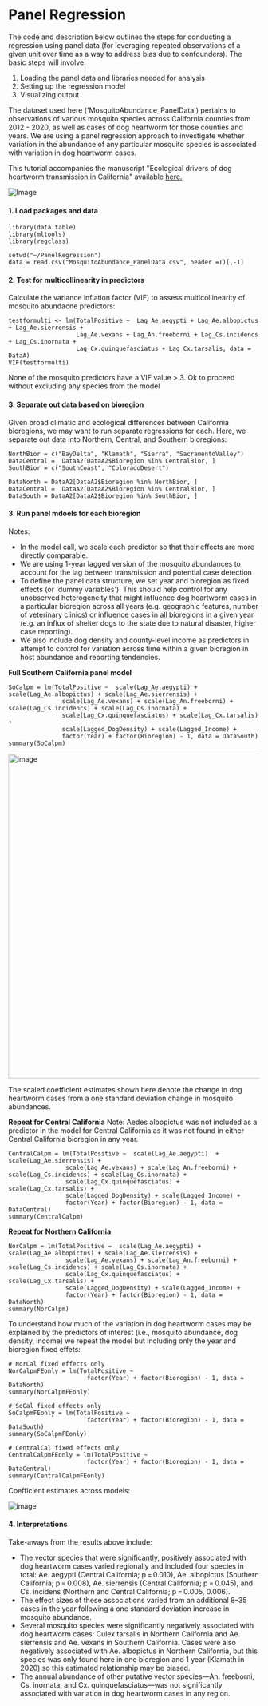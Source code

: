 # Panel Regression

The code and description below outlines the steps for conducting a regression using panel data (for leveraging repeated observations of a given unit over time as a way to address bias due to confounders). The basic steps will involve: 

1. Loading the panel data and libraries needed for analysis
2. Setting up the regression model
3. Visualizing output

The dataset used here ('MosquitoAbundance_PanelData') pertains to observations of various mosquito species across California counties from 2012 - 2020, as well as cases of dog heartworm for those counties and years. We are using a panel regression approach to investigate whether variation in the abundance of any particular mosquito species is associated with variation in dog heartworm cases.

This tutorial accompanies the manuscript "Ecological drivers of dog heartworm transmission in California" available [here.](https://link.springer.com/article/10.1186/s13071-022-05526-x#Sec13)

![Image](https://github.com/user-attachments/assets/8996245d-8435-4f6a-9f34-8388ebc6635c)


#### 1. Load packages and data ####
```
library(data.table)
library(mltools)
library(regclass)

setwd("~/PanelRegression")
data = read.csv("MosquitoAbundance_PanelData.csv", header =T)[,-1]
```
#### 2. Test for multicollinearity in predictors #####

Calculate the variance inflation factor (VIF) to assess multicollinearity of mosquito abundacne predictors:
```
testformulti <- lm(TotalPositive ~  Lag_Ae.aegypti + Lag_Ae.albopictus + Lag_Ae.sierrensis +
                   Lag_Ae.vexans + Lag_An.freeborni + Lag_Cs.incidencs + Lag_Cs.inornata +
                   Lag_Cx.quinquefasciatus + Lag_Cx.tarsalis, data = DataA)
VIF(testformulti)
```
None of the mosquito predictors have a VIF value > 3. Ok to proceed without excluding any species from the model 

#### 3. Separate out data based on bioregion #####

Given broad climatic and ecological differences between California bioregions, we may want to run separate regressions for each. Here, we separate out data into Northern, Central, and Southern bioregions:

```
NorthBior = c("BayDelta", "Klamath", "Sierra", "SacramentoValley")
DataCentral =  DataA2[DataA2$Bioregion %in% CentralBior, ]
SouthBior = c("SouthCoast", "ColoradoDesert")

DataNorth = DataA2[DataA2$Bioregion %in% NorthBior, ]
DataCentral =  DataA2[DataA2$Bioregion %in% CentralBior, ]
DataSouth = DataA2[DataA2$Bioregion %in% SouthBior, ]
```

#### 3. Run panel mdoels for each bioregion ####

Notes: 
- In the model call,  we scale each predictor so that their effects are more directly comparable.
- We are using 1-year lagged version of the mosquito abundances to account for the lag between transmission and potential case detection
- To define the panel data structure, we set year and bioregion as fixed effects (or 'dummy variables'). This should help control for any unobserved heterogeneity that might influence dog heartworm cases in a particular bioregion across all years (e.g. geographic features, number of veterinary clinics) or influence cases in all bioregions in a given year (e.g. an influx of shelter dogs to the state due to natural disaster, higher case reporting). 
- We also include dog density and county-level income as predictors in attempt to control for variation across time within a given bioregion in host abundance and reporting tendencies.

**Full Southern California panel model**
```
SoCalpm = lm(TotalPositive ~  scale(Lag_Ae.aegypti) + scale(Lag_Ae.albopictus) + scale(Lag_Ae.sierrensis) +
               scale(Lag_Ae.vexans) + scale(Lag_An.freeborni) + scale(Lag_Cs.incidencs) + scale(Lag_Cs.inornata) +
               scale(Lag_Cx.quinquefasciatus) + scale(Lag_Cx.tarsalis) + 
               scale(Lagged_DogDensity) + scale(Lagged_Income) +
               factor(Year) + factor(Bioregion) - 1, data = DataSouth)
summary(SoCalpm)
```

<img width="650" alt="image" src="https://github.com/user-attachments/assets/b92454eb-9636-4b95-86a6-13e9a89b0f65">

The scaled coefficient estimates shown here denote the change in dog heartworm cases from a one standard deviation change in mosquito abundances.

**Repeat for Central California**
Note: Aedes albopictus was not included as a predictor in the model for Central California as it was not found in either Central California bioregion in any year.

```
CentralCalpm = lm(TotalPositive ~  scale(Lag_Ae.aegypti)  + scale(Lag_Ae.sierrensis) +
                scale(Lag_Ae.vexans) + scale(Lag_An.freeborni) + scale(Lag_Cs.incidencs) + scale(Lag_Cs.inornata) +
                scale(Lag_Cx.quinquefasciatus) + scale(Lag_Cx.tarsalis) + 
                scale(Lagged_DogDensity) + scale(Lagged_Income) +
                factor(Year) + factor(Bioregion) - 1, data = DataCentral)
summary(CentralCalpm)
```

**Repeat for Northern California**
```
NorCalpm = lm(TotalPositive ~  scale(Lag_Ae.aegypti) + scale(Lag_Ae.albopictus) + scale(Lag_Ae.sierrensis) +
                scale(Lag_Ae.vexans) + scale(Lag_An.freeborni) + scale(Lag_Cs.incidencs) + scale(Lag_Cs.inornata) +
                scale(Lag_Cx.quinquefasciatus) + scale(Lag_Cx.tarsalis) + 
                scale(Lagged_DogDensity) + scale(Lagged_Income) +
                factor(Year) + factor(Bioregion) - 1, data = DataNorth)
summary(NorCalpm)
```

To understand how much of the variation in dog heartworm cases may be explained by the predictors of interest (i.e., mosquito abundance, dog density, income) we repeat the model but including only the year and bioregion fixed effets:

```
# NorCal fixed effects only
NorCalpmFEonly = lm(TotalPositive ~   
                      factor(Year) + factor(Bioregion) - 1, data = DataNorth)
summary(NorCalpmFEonly)

# SoCal fixed effects only
SoCalpmFEonly = lm(TotalPositive ~   
                      factor(Year) + factor(Bioregion) - 1, data = DataSouth)
summary(SoCalpmFEonly)

# CentralCal fixed effects only
CentralCalpmFEonly = lm(TotalPositive ~   
                      factor(Year) + factor(Bioregion) - 1, data = DataCentral)
summary(CentralCalpmFEonly)
```

Coefficient estimates across models:

![image](https://github.com/user-attachments/assets/4185386f-ed50-4a1e-b924-904beea3ba80)

#### 4. Interpretations ####

Take-aways from the results above include: 
- The vector species that were significantly, positively associated with dog heartworm cases varied regionally and included four species in total: Ae. aegypti (Central California; p = 0.010), Ae. albopictus (Southern California; p = 0.008), Ae. sierrensis (Central California; p = 0.045), and Cs. incidens (Northern and Central California; p = 0.005, 0.006).
- The effect sizes of these associations varied from an additional 8–35 cases in the year following a one standard deviation increase in mosquito abundance.
- Several mosquito species were significantly negatively associated with dog heartworm cases: Culex tarsalis in Northern California and Ae. sierrensis and Ae. vexans in Southern California. Cases were also negatively associated with Ae. albopictus in Northern California, but this species was only found here in one bioregion and 1 year (Klamath in 2020) so this estimated relationship may be biased.
- The annual abundance of other putative vector species—An. freeborni, Cs. inornata, and Cx. quinquefasciatus—was not significantly associated with variation in dog heartworm cases in any region.



